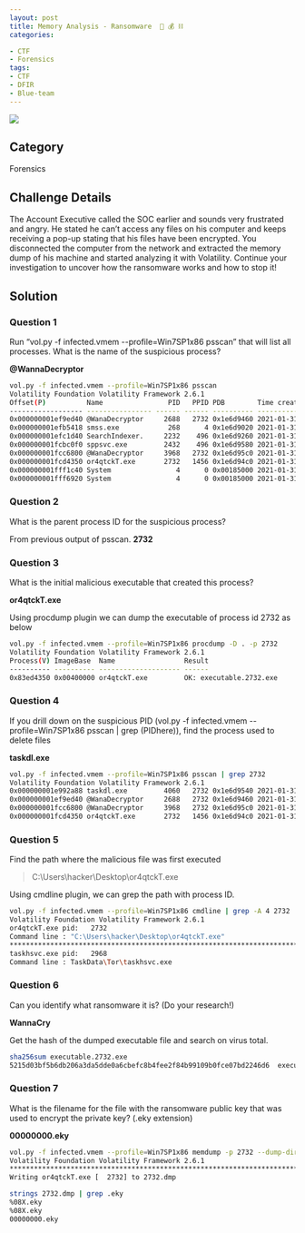 ```yaml
---
layout: post
title: Memory Analysis - Ransomware  👤 💰 ⛓️
categories:

- CTF
- Forensics
tags:
- CTF
- DFIR
- Blue-team
---
```


<a href="https://blueteamlabs.online/achievement/share/challenge/12792/1"><img src="https://img.shields.io/badge/completed-Memory%20Analysis%20--%20Ransomware-brightgreen" /></a>

## Category

Forensics

## Challenge Details

The Account Executive called the SOC earlier and sounds very frustrated and angry. He stated he can’t access any files on his computer and keeps receiving a pop-up stating that his files have been encrypted. You disconnected the computer from the network and extracted the memory dump of his machine and started analyzing it with Volatility. Continue your investigation to uncover how the ransomware works and how to stop it!

## Solution

### Question 1

Run “vol.py -f infected.vmem --profile=Win7SP1x86 psscan” that will list all processes. What is the name of the suspicious process?

**@WannaDecryptor**

```bash
vol.py -f infected.vmem --profile=Win7SP1x86 psscan 
Volatility Foundation Volatility Framework 2.6.1
Offset(P)          Name                PID   PPID PDB        Time created                   Time exited                   
------------------ ---------------- ------ ------ ---------- ------------------------------ ------------------------------
0x000000001ef9ed40 @WanaDecryptor     2688   2732 0x1e6d9460 2021-01-31 18:24:49 UTC+0000   2021-01-31 18:24:49 UTC+0000  
0x000000001efb5418 smss.exe            268      4 0x1e6d9020 2021-01-31 18:01:10 UTC+0000                                 
0x000000001efc1d40 SearchIndexer.     2232    496 0x1e6d9260 2021-01-31 18:01:18 UTC+0000                                 
0x000000001fcbc0f0 sppsvc.exe         2432    496 0x1e6d9580 2021-01-31 18:03:14 UTC+0000                                 
0x000000001fcc6800 @WanaDecryptor     3968   2732 0x1e6d95c0 2021-01-31 18:02:48 UTC+0000                                 
0x000000001fcd4350 or4qtckT.exe       2732   1456 0x1e6d94c0 2021-01-31 18:02:16 UTC+0000                                 
0x000000001fff1c40 System                4      0 0x00185000 2021-01-31 20:56:12 UTC+0000                                 
0x000000001fff6920 System                4      0 0x00185000 2021-01-31 18:01:10 UTC+0000  
```

### Question 2

What is the parent process ID for the suspicious process?

From previous output of psscan.
**2732**

### Question 3

What is the initial malicious executable that created this process?

**or4qtckT.exe**

Using procdump plugin we can dump the executable of process id 2732 as below

```bash
vol.py -f infected.vmem --profile=Win7SP1x86 procdump -D . -p 2732
Volatility Foundation Volatility Framework 2.6.1
Process(V) ImageBase  Name                 Result
---------- ---------- -------------------- ------
0x83ed4350 0x00400000 or4qtckT.exe         OK: executable.2732.exe
```

### Question 4

If you drill down on the suspicious PID (vol.py -f infected.vmem --profile=Win7SP1x86 psscan | grep (PIDhere)), find the process used to delete files

**taskdl.exe**

```bash
vol.py -f infected.vmem --profile=Win7SP1x86 psscan | grep 2732
Volatility Foundation Volatility Framework 2.6.1
0x000000001e992a88 taskdl.exe         4060   2732 0x1e6d9540 2021-01-31 18:24:54 UTC+0000   2021-01-31 18:24:54 UTC+0000  
0x000000001ef9ed40 @WanaDecryptor     2688   2732 0x1e6d9460 2021-01-31 18:24:49 UTC+0000   2021-01-31 18:24:49 UTC+0000  
0x000000001fcc6800 @WanaDecryptor     3968   2732 0x1e6d95c0 2021-01-31 18:02:48 UTC+0000                                 
0x000000001fcd4350 or4qtckT.exe       2732   1456 0x1e6d94c0 2021-01-31 18:02:16 UTC+0000
```

### Question 5

Find the path where the malicious file was first executed

> C:\Users\hacker\Desktop\or4qtckT.exe

Using cmdline plugin, we can grep the path with process ID.

```bash
vol.py -f infected.vmem --profile=Win7SP1x86 cmdline | grep -A 4 2732
Volatility Foundation Volatility Framework 2.6.1
or4qtckT.exe pid:   2732
Command line : "C:\Users\hacker\Desktop\or4qtckT.exe" 
************************************************************************
taskhsvc.exe pid:   2968
Command line : TaskData\Tor\taskhsvc.exe
```

### Question 6

Can you identify what ransomware it is? (Do your research!)

**WannaCry**

Get the hash of the dumped executable file and search on virus total.

```bash
sha256sum executable.2732.exe 
5215d03bf5b6db206a3da5dde0a6cbefc8b4fee2f84b99109b0fce07bd2246d6  executable.2732.exe
```

### Question 7

What is the filename for the file with the ransomware public key that was used to encrypt the private key? (.eky extension)

**00000000.eky**

```bash
vol.py -f infected.vmem --profile=Win7SP1x86 memdump -p 2732 --dump-dir .
Volatility Foundation Volatility Framework 2.6.1
************************************************************************
Writing or4qtckT.exe [  2732] to 2732.dmp
```

```bash
strings 2732.dmp | grep .eky
%08X.eky
%08X.eky
00000000.eky
```
